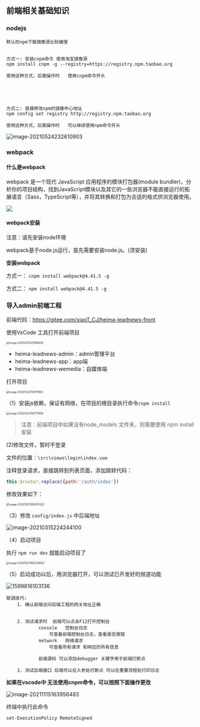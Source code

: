 



## 前端相关基础知识

### nodejs

```
默认的npm下载镜像源比较缓慢


方式一: 安装cnpm命令 使用淘宝镜像源
npm install cnpm -g --registry=https://registry.npm.taobao.org

使用这种方式，后面操作时   使用cnpm命令开头





方式二: 直接修改npm的镜像中心地址
npm config set registry http://registry.npm.taobao.org

使用这种方式，后面操作时   可以继续使用npm命令开头
```



![image-20210524232610903](assets/image-20210524232610903.png)

### webpack

#### 什么是webpack

webpack 是一个现代 JavaScript 应用程序的模块打包器(module bundler)，分析你的项目结构，找到JavaScript模块以及其它的一些浏览器不能直接运行的拓展语言（Sass，TypeScript等），并将其转换和打包为合适的格式供浏览器使用。

![](assets/webpack%E6%98%AF%E4%BB%80%E4%B9%88.png)

#### webpack安装

注意：请先安装node环境

webpack基于node.js运行，首先需要安装node.js。(须安装)  

**安装webpack**

方式一：  `cnpm install webpack@4.41.5 -g`  





方式二： `npm install webpack@4.41.5 -g`  

### 导入admin前端工程

前端代码：https://gitee.com/xiaoT_CJ/heima-leadnews-front

使用VsCode 工具打开前端项目

<img src="assets/image-20210315221816428.png" alt="image-20210315221816428" style="zoom:50%;" />

* heima-leadnews-admin：admin管理平台
* heima-leadnews-app：app端
* heima-leadnews-wemedia：自媒体端

打开项目

<img src="assets/image-20201222155511903.png" alt="image-20201222155511903" style="zoom:50%;" />

（1）安装js依赖，保证有网络，在项目的根目录执行命令`cnpm install`

<img src="assets/image-20201222155717659.png" alt="image-20201222155717659" style="zoom:50%;" />

> 注意：前端项目中如果没有node_models 文件夹，则需要使用 npm install 安装

(2)修改文件，暂时不登录

文件的位置：`\src\views\login\index.vue`

注释登录请求，直接跳转到列表页面，添加跳转代码：

```js
this.$router.replace({path:'/auth/index'})
```

修改效果如下：

<img src="assets/image-20201222162403322.png" alt="image-20201222162403322" style="zoom:50%;" />

（3）修改 `config/index.js` 中后端地址

![image-20210315224244100](assets/image-20210315224244100.png)

（4）启动项目

执行 `npm run dev`  就能启动项目了

<img src="assets/image-20201222162225642.png" alt="image-20201222162225642" style="zoom:50%;" />

（5）启动成功以后，用浏览器打开，可以测试已开发好的频道功能

![1599816103136](assets/1599816103136.png)



```
联调技巧: 
	1. 确认前端访问后端工程的网关地址正确
	
	
	2. 测试请求时  前端可以点击F12打开控制台
			console   控制台日志
				可查看前端控制台日志，查看是否报错
			network   网络请求 
				可查看所有请求 和响应的所有信息
			
			前端源码 可以添加debugger 关键字用于前端打断点
	
	3. 测试后端接口 后端可以在入参处打断点 可以在重要流程处打印日志
```



**如果在vscode中 无法使用cnpm命令，可以按照下面操作更改**

![image-20211115163956483](assets/image-20211115163956483.png)



终端中执行此命令

```
set-ExecutionPolicy RemoteSigned
```


